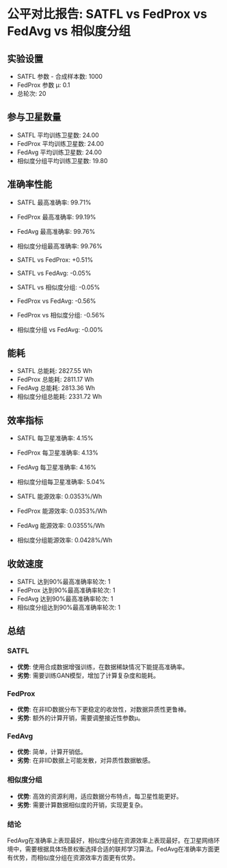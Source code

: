 # 公平对比报告: SATFL vs FedProx vs FedAvg vs 相似度分组

## 实验设置
- SATFL 参数 - 合成样本数: 1000
- FedProx 参数 μ: 0.1
- 总轮次: 20

## 参与卫星数量
- SATFL 平均训练卫星数: 24.00
- FedProx 平均训练卫星数: 24.00
- FedAvg 平均训练卫星数: 24.00
- 相似度分组平均训练卫星数: 19.80

## 准确率性能
- SATFL 最高准确率: 99.71%
- FedProx 最高准确率: 99.19%
- FedAvg 最高准确率: 99.76%
- 相似度分组最高准确率: 99.76%

- SATFL vs FedProx: +0.51%
- SATFL vs FedAvg: -0.05%
- SATFL vs 相似度分组: -0.05%
- FedProx vs FedAvg: -0.56%
- FedProx vs 相似度分组: -0.56%
- 相似度分组 vs FedAvg: -0.00%

## 能耗
- SATFL 总能耗: 2827.55 Wh
- FedProx 总能耗: 2811.17 Wh
- FedAvg 总能耗: 2813.36 Wh
- 相似度分组总能耗: 2331.72 Wh

## 效率指标
- SATFL 每卫星准确率: 4.15%
- FedProx 每卫星准确率: 4.13%
- FedAvg 每卫星准确率: 4.16%
- 相似度分组每卫星准确率: 5.04%

- SATFL 能源效率: 0.0353%/Wh
- FedProx 能源效率: 0.0353%/Wh
- FedAvg 能源效率: 0.0355%/Wh
- 相似度分组能源效率: 0.0428%/Wh

## 收敛速度
- SATFL 达到90%最高准确率轮次: 1
- FedProx 达到90%最高准确率轮次: 1
- FedAvg 达到90%最高准确率轮次: 1
- 相似度分组达到90%最高准确率轮次: 1

## 总结
### SATFL
- **优势**: 使用合成数据增强训练，在数据稀缺情况下能提高准确率。
- **劣势**: 需要训练GAN模型，增加了计算复杂度和能耗。

### FedProx
- **优势**: 在非IID数据分布下更稳定的收敛性，对数据异质性更鲁棒。
- **劣势**: 额外的计算开销，需要调整接近性参数μ。

### FedAvg
- **优势**: 简单，计算开销低。
- **劣势**: 在非IID数据上可能发散，对异质性数据敏感。

### 相似度分组
- **优势**: 高效的资源利用，适应数据分布特点，每卫星性能更好。
- **劣势**: 需要计算数据相似度的开销，实现更复杂。

### 结论
FedAvg在准确率上表现最好，相似度分组在资源效率上表现最好。在卫星网络环境中，需要根据具体场景权衡选择合适的联邦学习算法。FedAvg在准确率方面更有优势，而相似度分组在资源效率方面更有优势。
